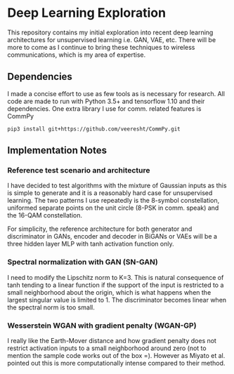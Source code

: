 Deep Learning Exploration
=========================

This repository contains my initial exploration into recent deep learning architectures for unsupervised learning i.e. GAN, VAE, etc.  There will be more to come as I continue to bring these techniques to wireless communications, which is my area of expertise.

## Dependencies 

I made a concise effort to use as few tools as is necessary for research.  All code are made to run with Python 3.5+ and tensorflow 1.10 and their dependencies.  One extra library I use for comm. related features is CommPy

```
pip3 install git+https://github.com/veeresht/CommPy.git
```

## Implementation Notes

### Reference test scenario and architecture

I have decided to test algorithms with the mixture of Gaussian inputs as this is simple to generate and it is a reasonably hard case for unsupervised learning.  The two patterns I use repeatedly is the 8-symbol constellation, uniformed separate points on the unit circle (8-PSK in comm. speak) and the 16-QAM constellation.

For simplicity, the reference architecture for both generator and discriminator in GANs, encoder and decoder in BiGANs or VAEs will be a three hidden layer MLP with tanh activation function only.

### Spectral normalization with GAN (SN-GAN)

I need to modify the Lipschitz norm to K=3.  This is natural consequence of tanh tending to a linear function if the support of the input is restricted to a small neighborhood about the origin, which is what happens when the largest singular value is limited to 1.  The discriminator becomes linear when the spectral norm is too small. 

### Wesserstein WGAN with gradient penalty (WGAN-GP) 

I really like the Earth-Mover distance and how gradient penalty does not restrict activation inputs to a small neighborhood around zero (not to mention the sample code works out of the box =).  However as Miyato et al. pointed out this is more computationally intense compared to their method.  

